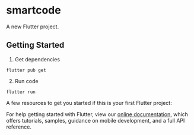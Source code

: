 # smartcode

A new Flutter project.

## Getting Started

1. Get dependencies
```
flutter pub get
```
2. Run code
```
flutter run
```
A few resources to get you started if this is your first Flutter project:


For help getting started with Flutter, view our
[online documentation](https://flutter.dev/docs), which offers tutorials,
samples, guidance on mobile development, and a full API reference.
